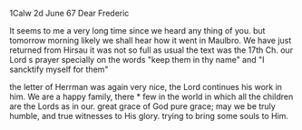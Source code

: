  1Calw 2d June 67
Dear Frederic

It seems to me a very long time since we heard any thing of you. but tomorrow morning likely we shall hear how it went in Maulbro. We have just returned from Hirsau it was not so full as usual the text was the 17th Ch. our Lord s prayer specially on the words "keep them in thy name" and "I sancktify myself for them"

the letter of Herrman was again very nice, the Lord continues his work in him. We are a happy family, there <are>* few in the world in which all the children are the Lords as in our. great grace of God pure grace; may we be truly humble, and true witnesses to His glory. trying to bring some souls to Him.
